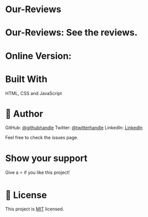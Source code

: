 # Our-Reviews
# Our-Reviews: See the reviews.

# Online Version:

# Built With
HTML, CSS and JavaScript


# 👤 Author
GitHub: [@githubhandle](https://github.com/tarak-psdu)
Twitter: [@twitterhandle](https://twitter.com/AbuTarak10)
LinkedIn: [LinkedIn](https://www.linkedin.com/in/abu-tarak)

Feel free to check the issues page.

# Show your support
Give a ⭐️ if you like this project!


# 📝 License
This project is [MIT](./LICENSE) licensed.
